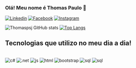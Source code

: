 ### Olá! Meu nome é Thomas Paulo 👋


[![Linkedin](https://img.shields.io/badge/LinkedIn-0077B5?style=for-the-badge&logo=linkedin&logoColor=white)](https://www.linkedin.com/in/thomas-paulo-sousa-junior/)
[![Facebook](https://img.shields.io/badge/Facebook-1877F2?style=for-the-badge&logo=facebook&logoColor=white)](https://www.facebook.com/thomas.p.desousa)
[![Instagram](https://img.shields.io/badge/Instagram-E4405F?style=for-the-badge&logo=instagram&logoColor=white)](https://www.instagram.com/thomaspaulodesousa/)

![Thomaspsj GitHub stats](https://github-readme-stats.vercel.app/api?username=thomaspsj&show_icons=true&theme=radical)
[![Top Langs](https://github-readme-stats.vercel.app/api/top-langs/?username=thomaspsj&layout=donut)](https://github.com/anuraghazra/github-readme-stats)

## Tecnologias que utilizo no meu dia a dia!
<div style= "display: inline_block"><br/>
<img align="center" alt = "c#" src = "https://img.shields.io/badge/C%23-239120?style=for-the-badge&logo=c-sharp&logoColor=white"/>
<img align="center" alt = ".net" src = "https://img.shields.io/badge/.NET-5C2D91?style=for-the-badge&logo=.net&logoColor=white"/>
<img align="center" alt = "js" src = "https://img.shields.io/badge/JavaScript-F7DF1E?style=for-the-badge&logo=javascript&logoColor=black"/>
<img align="center" alt = "html" src = "https://img.shields.io/badge/HTML5-E34F26?style=for-the-badge&logo=html5&logoColor=white"/>
<img align="center" alt = "bootstrap" src = "https://img.shields.io/badge/Bootstrap-563D7C?style=for-the-badge&logo=bootstrap&logoColor=white"/>
<img align="center" alt = "sql" src = "https://img.shields.io/badge/PostgreSQL-316192?style=for-the-badge&logo=postgresql&logoColor=white"/>
<img align="center" alt = "sql" src = "https://img.shields.io/badge/MySQL-00000F?style=for-the-badge&logo=mysql&logoColor=white"/>
</div><br/>


<!--
**thomaspsj/thomaspsj** is a ✨ _special_ ✨ repository because its `README.md` (this file) appears on your GitHub profile.

Here are some ideas to get you started:

- 🔭 I’m currently working on ...
- 🌱 I’m currently learning ...
- 👯 I’m looking to collaborate on ...
- 🤔 I’m looking for help with ...
- 💬 Ask me about ...
- 📫 How to reach me: ...
- 😄 Pronouns: ...
- ⚡ Fun fact: ...
-->
